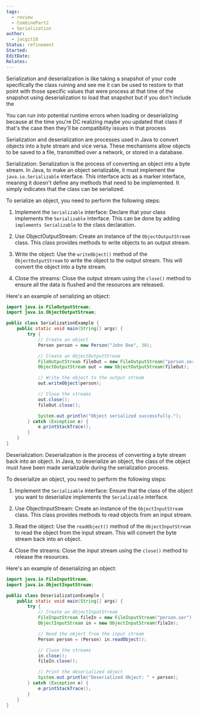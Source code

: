 ```yaml
---
tags:
  - review
  - CombinePart2
  - Serialization
author:
  - jacgit18
Status: refinement
Started: 
EditDate: 
Relates:
---
```


Serialization and deserialization is like taking a snapshot of your code specifically the class ruining and see me it can be used to restore to that point with those specific values that were process at that time of the snapshot using deserialization to load that snapshot but if you don't include the  
  
  
You can run into potential runtime errors when loading or deserializing because at the time you're DC realizing maybe you updated that class if that's the case then they'll be compatibility issues in that process




Serialization and deserialization are processes used in Java to convert objects into a byte stream and vice versa. These mechanisms allow objects to be saved to a file, transmitted over a network, or stored in a database.

Serialization:
Serialization is the process of converting an object into a byte stream. In Java, to make an object serializable, it must implement the `java.io.Serializable` interface. This interface acts as a marker interface, meaning it doesn't define any methods that need to be implemented. It simply indicates that the class can be serialized.

To serialize an object, you need to perform the following steps:

1. Implement the `Serializable` interface: Declare that your class implements the `Serializable` interface. This can be done by adding `implements Serializable` to the class declaration.

2. Use ObjectOutputStream: Create an instance of the `ObjectOutputStream` class. This class provides methods to write objects to an output stream.

3. Write the object: Use the `writeObject()` method of the `ObjectOutputStream` to write the object to the output stream. This will convert the object into a byte stream.

4. Close the streams: Close the output stream using the `close()` method to ensure all the data is flushed and the resources are released.

Here's an example of serializing an object:

```java
import java.io.FileOutputStream;
import java.io.ObjectOutputStream;

public class SerializationExample {
    public static void main(String[] args) {
        try {
            // Create an object
            Person person = new Person("John Doe", 30);

            // Create an ObjectOutputStream
            FileOutputStream fileOut = new FileOutputStream("person.ser");
            ObjectOutputStream out = new ObjectOutputStream(fileOut);

            // Write the object to the output stream
            out.writeObject(person);

            // Close the streams
            out.close();
            fileOut.close();

            System.out.println("Object serialized successfully.");
        } catch (Exception e) {
            e.printStackTrace();
        }
    }
}
```

Deserialization:
Deserialization is the process of converting a byte stream back into an object. In Java, to deserialize an object, the class of the object must have been made serializable during the serialization process.

To deserialize an object, you need to perform the following steps:

1. Implement the `Serializable` interface: Ensure that the class of the object you want to deserialize implements the `Serializable` interface.

2. Use ObjectInputStream: Create an instance of the `ObjectInputStream` class. This class provides methods to read objects from an input stream.

3. Read the object: Use the `readObject()` method of the `ObjectInputStream` to read the object from the input stream. This will convert the byte stream back into an object.

4. Close the streams: Close the input stream using the `close()` method to release the resources.

Here's an example of deserializing an object:

```java
import java.io.FileInputStream;
import java.io.ObjectInputStream;

public class DeserializationExample {
    public static void main(String[] args) {
        try {
            // Create an ObjectInputStream
            FileInputStream fileIn = new FileInputStream("person.ser");
            ObjectInputStream in = new ObjectInputStream(fileIn);

            // Read the object from the input stream
            Person person = (Person) in.readObject();

            // Close the streams
            in.close();
            fileIn.close();

            // Print the deserialized object
            System.out.println("Deserialized Object: " + person);
        } catch (Exception e) {
            e.printStackTrace();
        }
    }
}
```

